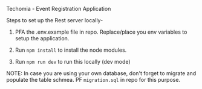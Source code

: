 Techomia - Event Registration Application

Steps to set up the Rest server locally-

1. PFA the .env.example file in repo. Replace/place you env variables to setup the application.

2. Run `npm install` to install the node modules.

3. Run `npm run dev` to run this locally (dev mode)

NOTE: In case you are using your own database, don't forget to migrate and populate the table schmea. PF `migration.sql` in repo for this purpose.
